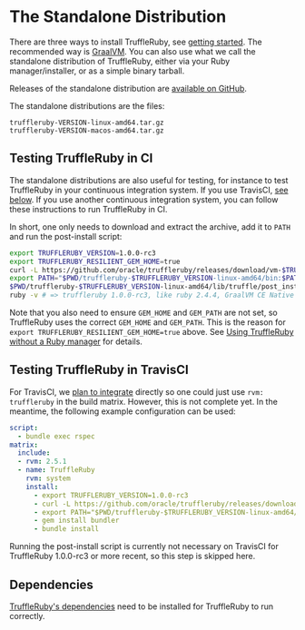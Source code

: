 # The Standalone Distribution

There are three ways to install TruffleRuby, see
[getting started](../../README.md#getting-started). The recommended way is
[GraalVM](installing-graalvm.md). You can also use what we call the standalone
distribution of TruffleRuby, either via your Ruby manager/installer, or as a
simple binary tarball.

Releases of the standalone distribution are
[available on GitHub](https://github.com/oracle/truffleruby/releases).

The standalone distributions are the files:

```
truffleruby-VERSION-linux-amd64.tar.gz
truffleruby-VERSION-macos-amd64.tar.gz
```

## Testing TruffleRuby in CI

The standalone distributions are also useful for testing, for instance to test
TruffleRuby in your continuous integration system. If you use TravisCI,
[see below](#testing-truffleruby-in-travisci).
If you use another continuous integration system, you can follow these
instructions to run TruffleRuby in CI.

In short, one only needs to download and extract the archive, add it to `PATH`
and run the post-install script:

```bash
export TRUFFLERUBY_VERSION=1.0.0-rc3
export TRUFFLERUBY_RESILIENT_GEM_HOME=true
curl -L https://github.com/oracle/truffleruby/releases/download/vm-$TRUFFLERUBY_VERSION/truffleruby-$TRUFFLERUBY_VERSION-linux-amd64.tar.gz | tar xz
export PATH="$PWD/truffleruby-$TRUFFLERUBY_VERSION-linux-amd64/bin:$PATH"
$PWD/truffleruby-$TRUFFLERUBY_VERSION-linux-amd64/lib/truffle/post_install_hook.sh
ruby -v # => truffleruby 1.0.0-rc3, like ruby 2.4.4, GraalVM CE Native [x86_64-linux]
```

Note that you also need to ensure `GEM_HOME` and `GEM_PATH` are not set, so
TruffleRuby uses the correct `GEM_HOME` and `GEM_PATH`. This is the reason for
`export TRUFFLERUBY_RESILIENT_GEM_HOME=true` above.
See [Using TruffleRuby without a Ruby manager](ruby-managers.md#using-truffleruby-without-a-ruby-manager)
for details.

## Testing TruffleRuby in TravisCI

For TravisCI, we
[plan to integrate](https://github.com/travis-ci/travis-ci/issues/9803)
directly so one could just use `rvm: truffleruby` in the build matrix.
However, this is not complete yet. In the meantime, the following example
configuration can be used:

```yaml
script:
  - bundle exec rspec
matrix:
  include:
  - rvm: 2.5.1
  - name: TruffleRuby
    rvm: system
    install:
      - export TRUFFLERUBY_VERSION=1.0.0-rc3
      - curl -L https://github.com/oracle/truffleruby/releases/download/vm-$TRUFFLERUBY_VERSION/truffleruby-$TRUFFLERUBY_VERSION-linux-amd64.tar.gz | tar xz
      - export PATH="$PWD/truffleruby-$TRUFFLERUBY_VERSION-linux-amd64/bin:$PATH"
      - gem install bundler
      - bundle install
```

Running the post-install script is currently not necessary on TravisCI for
TruffleRuby 1.0.0-rc3 or more recent, so this step is skipped here.

## Dependencies

[TruffleRuby's dependencies](../../README.md#dependencies) need to be installed
for TruffleRuby to run correctly.
